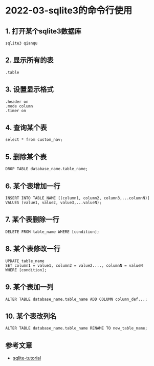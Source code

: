 # 2022-03-sqlite3的命令行使用

## 1. 打开某个sqlite3数据库

```
sqlite3 qianqu
```

## 2. 显示所有的表

```
.table
```

## 3. 设置显示格式

```
.header on
.mode column
.timer on
```

## 4. 查询某个表

```
select * from custom_nav;
```

## 5. 删除某个表

```
DROP TABLE database_name.table_name;
```

## 6. 某个表增加一行

```
INSERT INTO TABLE_NAME [(column1, column2, column3,...columnN)]  
VALUES (value1, value2, value3,...valueN);
```

## 7. 某个表删除一行

```
DELETE FROM table_name WHERE [condition];
```

## 8. 某个表修改一行

```
UPDATE table_name
SET column1 = value1, column2 = value2...., columnN = valueN
WHERE [condition];
```

## 9. 某个表加一列

```
ALTER TABLE database_name.table_name ADD COLUMN column_def...;
```

## 10. 某个表改列名

```
ALTER TABLE database_name.table_name RENAME TO new_table_name;
```

## 参考文章

- [sqlite-tutorial](https://www.runoob.com/sqlite/sqlite-tutorial.html)
